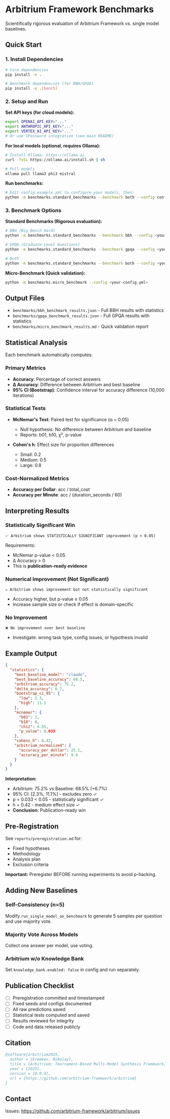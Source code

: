 # Arbitrium Framework Benchmarks

Scientifically rigorous evaluation of Arbitrium Framework vs. single model baselines.

## Quick Start

### 1. Install Dependencies

```bash
# Core dependencies
pip install -e .

# Benchmark dependencies (for BBH/GPQA)
pip install -e .[bench]
```

### 2. Setup and Run

**Set API keys (for cloud models):**
```bash
export OPENAI_API_KEY="..."
export ANTHROPIC_API_KEY="..."
export VERTEX_AI_API_KEY="..."
# Or use 1Password integration (see main README)
```

**For local models (optional, requires Ollama):**
```bash
# Install Ollama: https://ollama.ai
curl -fsSL https://ollama.ai/install.sh | sh

# Pull models
ollama pull llama3 phi3 mistral
```

**Run benchmarks:**
```bash
# Edit config.example.yml to configure your models, then:
python -m benchmarks.standard_benchmarks --benchmark both --config config.example.yml
```

### 3. Benchmark Options

**Standard Benchmarks (Rigorous evaluation):**
```bash
# BBH (Big-Bench Hard)
python -m benchmarks.standard_benchmarks --benchmark bbh --config <your-config.yml>

# GPQA (Graduate-Level Questions)
python -m benchmarks.standard_benchmarks --benchmark gpqa --config <your-config.yml>

# Both
python -m benchmarks.standard_benchmarks --benchmark both --config <your-config.yml>
```

**Micro-Benchmark (Quick validation):**
```bash
python -m benchmarks.micro_benchmark --config <your-config.yml>
```

## Output Files

- `benchmarks/bbh_benchmark_results.json` - Full BBH results with statistics
- `benchmarks/gpqa_benchmark_results.json` - Full GPQA results with statistics
- `benchmarks/micro_benchmark_results.md` - Quick validation report

## Statistical Analysis

Each benchmark automatically computes:

### Primary Metrics
- **Accuracy**: Percentage of correct answers
- **Δ Accuracy**: Difference between Arbitrium and best baseline
- **95% CI (Bootstrap)**: Confidence interval for accuracy difference (10,000 iterations)

### Statistical Tests
- **McNemar's Test**: Paired test for significance (α = 0.05)
  - Null hypothesis: No difference between Arbitrium and baseline
  - Reports: b01, b10, χ², p-value

- **Cohen's h**: Effect size for proportion differences
  - Small: 0.2
  - Medium: 0.5
  - Large: 0.8

### Cost-Normalized Metrics
- **Accuracy per Dollar**: acc / total_cost
- **Accuracy per Minute**: acc / (duration_seconds / 60)

## Interpreting Results

### Statistically Significant Win
```
✅ Arbitrium shows STATISTICALLY SIGNIFICANT improvement (p < 0.05)
```
Requirements:
- McNemar p-value < 0.05
- Δ Accuracy > 0
- This is **publication-ready evidence**

### Numerical Improvement (Not Significant)
```
⚠️ Arbitrium shows improvement but not statistically significant
```
- Accuracy higher, but p-value ≥ 0.05
- Increase sample size or check if effect is domain-specific

### No Improvement
```
❌ No improvement over best baseline
```
- Investigate: wrong task type, config issues, or hypothesis invalid

## Example Output

```json
{
  "statistics": {
    "best_baseline_model": "claude",
    "best_baseline_accuracy": 68.5,
    "arbitrium_accuracy": 75.2,
    "delta_accuracy": 6.7,
    "bootstrap_ci_95": {
      "low": 2.3,
      "high": 11.1
    },
    "mcnemar": {
      "b01": 3,
      "b10": 8,
      "chi2": 4.55,
      "p_value": 0.033
    },
    "cohens_h": 0.42,
    "arbitrium_normalized": {
      "accuracy_per_dollar": 25.1,
      "accuracy_per_minute": 9.4
    }
  }
}
```

**Interpretation:**
- Arbitrium: 75.2% vs Baseline: 68.5% (+6.7%)
- 95% CI: [2.3%, 11.1%] - excludes zero ✓
- p = 0.033 < 0.05 - statistically significant ✓
- h = 0.42 - medium effect size ✓
- **Conclusion:** Publication-ready win

## Pre-Registration

See `reports/preregistration.md` for:
- Fixed hypotheses
- Methodology
- Analysis plan
- Exclusion criteria

**Important:** Preregister BEFORE running experiments to avoid p-hacking.

## Adding New Baselines

### Self-Consistency (n=5)
Modify `run_single_model_on_benchmark` to generate 5 samples per question and use majority vote.

### Majority Vote Across Models
Collect one answer per model, use voting.

### Arbitrium w/o Knowledge Bank
Set `knowledge_bank.enabled: false` in config and run separately.

## Publication Checklist

- [ ] Preregistration committed and timestamped
- [ ] Fixed seeds and configs documented
- [ ] All raw predictions saved
- [ ] Statistical tests computed and saved
- [ ] Results reviewed for integrity
- [ ] Code and data released publicly

## Citation

```bibtex
@software{arbitrium2025,
  author = {Eremeev, Nikolay},
  title = {Arbitrium: Tournament-Based Multi-Model Synthesis Framework},
  year = {2025},
  version = {0.0.4},
  url = {https://github.com/arbitrium-framework/arbitrium}
}
```

## Contact

Issues: https://github.com/arbitrium-framework/arbitrium/issues
